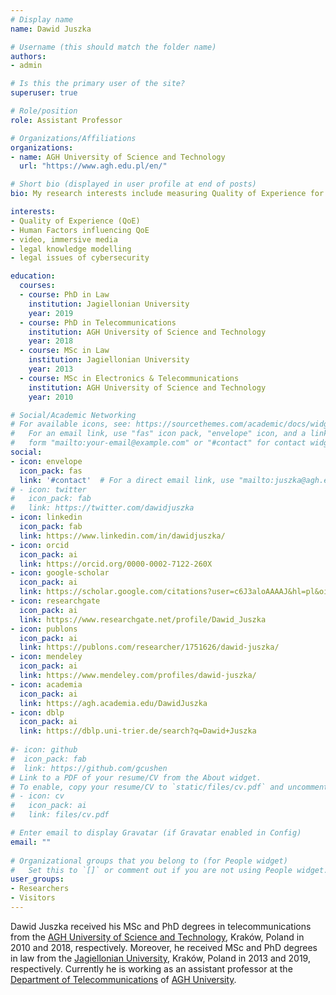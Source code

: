 ```yaml
---
# Display name
name: Dawid Juszka

# Username (this should match the folder name)
authors:
- admin

# Is this the primary user of the site?
superuser: true

# Role/position
role: Assistant Professor

# Organizations/Affiliations
organizations:
- name: AGH University of Science and Technology
  url: "https://www.agh.edu.pl/en/"

# Short bio (displayed in user profile at end of posts)
bio: My research interests include measuring Quality of Experience for multimedia and modelling of legal knowledge.

interests:
- Quality of Experience (QoE)
- Human Factors influencing QoE
- video, immersive media
- legal knowledge modelling
- legal issues of cybersecurity

education:
  courses:
  - course: PhD in Law
    institution: Jagiellonian University
    year: 2019
  - course: PhD in Telecommunications
    institution: AGH University of Science and Technology
    year: 2018
  - course: MSc in Law
    institution: Jagiellonian University
    year: 2013
  - course: MSc in Electronics & Telecommunications
    institution: AGH University of Science and Technology
    year: 2010

# Social/Academic Networking
# For available icons, see: https://sourcethemes.com/academic/docs/widgets/#icons
#   For an email link, use "fas" icon pack, "envelope" icon, and a link in the
#   form "mailto:your-email@example.com" or "#contact" for contact widget.
social:
- icon: envelope
  icon_pack: fas
  link: '#contact'  # For a direct email link, use "mailto:juszka@agh.edu.pl".
# - icon: twitter
#   icon_pack: fab
#   link: https://twitter.com/dawidjuszka
- icon: linkedin
  icon_pack: fab
  link: https://www.linkedin.com/in/dawidjuszka/
- icon: orcid
  icon_pack: ai
  link: https://orcid.org/0000-0002-7122-260X
- icon: google-scholar
  icon_pack: ai
  link: https://scholar.google.com/citations?user=c6J3aloAAAAJ&hl=pl&oi=ao
- icon: researchgate
  icon_pack: ai
  link: https://www.researchgate.net/profile/Dawid_Juszka
- icon: publons
  icon_pack: ai
  link: https://publons.com/researcher/1751626/dawid-juszka/
- icon: mendeley
  icon_pack: ai
  link: https://www.mendeley.com/profiles/dawid-juszka/
- icon: academia
  icon_pack: ai
  link: https://agh.academia.edu/DawidJuszka
- icon: dblp
  icon_pack: ai
  link: https://dblp.uni-trier.de/search?q=Dawid+Juszka
  
#- icon: github
#  icon_pack: fab
#  link: https://github.com/gcushen
# Link to a PDF of your resume/CV from the About widget.
# To enable, copy your resume/CV to `static/files/cv.pdf` and uncomment the lines below.  
# - icon: cv
#   icon_pack: ai
#   link: files/cv.pdf

# Enter email to display Gravatar (if Gravatar enabled in Config)
email: ""
  
# Organizational groups that you belong to (for People widget)
#   Set this to `[]` or comment out if you are not using People widget.  
user_groups:
- Researchers
- Visitors
---
```


Dawid Juszka received his MSc and PhD degrees in telecommunications from the [AGH University of Science and Technology](https://www.agh.edu.pl/), Kraków, Poland in 2010 and 2018, respectively. Moreover, he received MSc and PhD degrees in law from the [Jagiellonian University](https://www.uj.edu.pl/), Kraków, Poland in 2013 and 2019, respectively. Currently he is working as an assistant professor at the [Department of Telecommunications](http://kt.agh.edu.pl/) of [AGH University](https://www.agh.edu.pl/).
